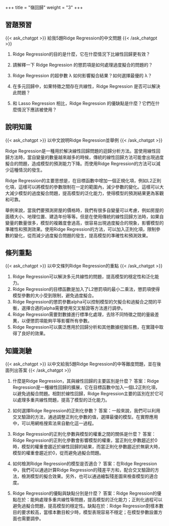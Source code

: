+++
title = "嶺回歸"
weight = "3"
+++
## 習題預習
{{< ask_chatgpt >}}
給我5題Ridge Regression的中文問題
{{< /ask_chatgpt >}}

1. Ridge Regression的目的是什麼，它在什麼情況下比線性回歸更有效？

2. 請解釋一下 Ridge Regression 的懲罰項是如何處理過度擬合的問題的？

3. Ridge Regression 的超參數 λ 如何影響擬合結果？如何選擇最優的 λ？

4. 在多元回歸中，如果特徵之間存在共線性，Ridge Regression 是否可以解決此問題？

5. 和 Lasso Regression 相比，Ridge Regression 的優缺點是什麼？它們在什麼情況下應該被使用？   

## 說明知識
{{< ask_chatgpt >}}
以中文說明Ridge Regression並舉例
{{< /ask_chatgpt >}}

Ridge Regression是一種用於解決線性回歸問題的迴歸分析方法。當使用線性回歸方法時，當自變量的數量越來越多的時候，傳統的線性回歸方法可能會出現過度擬合的問題，造成模型的預測能力下降。而使用Ridge Regression的方法可以減少這種情況的發生。

Ridge Regression的主要思想是，在目標函數中增加一個正規化項，例如L2正則化項，這樣可以將模型的參數限制在一定的範圍內，減少參數的變化。這樣可以大大減少模型的過度擬合問題，提高模型的泛化能力，使得模型的預測結果更為客觀和可靠。

舉例來說，當我們要預測房屋的價格時，我們有很多自變量可以考慮，例如房屋的面積大小、地理位置、建造年份等等。但是在使用傳統的線性回歸方法時，如果自變量的數量很多，模型的複雜度會過高，很容易出現過度擬合的現象，影響模型的準確性和預測效果。使用Ridge Regression的方法，可以加入正則化項，限制參數的變化，從而減少過度擬合問題的發生，提高模型的準確性和預測效果。   

## 條列重點
{{< ask_chatgpt >}}
以中文條列Ridge Regression的重點
{{< /ask_chatgpt >}}

1. Ridge Regression可以解決多元共線性的問題，提高模型的穩定性和泛化能力。
2. Ridge Regression的目標函數是加入了L2懲罰項的最小二乘法，懲罰項使得模型參數的大小受到限制，避免過度擬合。
3. Ridge Regression的懲罰參數alpha可以控制模型的欠擬合和過擬合之間的平衡，選擇合適的alpha需要使用交叉驗證等方法進行調參。
4. Ridge Regression需要對數據進行標準化處理，去除不同特徵之間的量級差異，以便懲罰項能夠平等影響所有參數。
5. Ridge Regression可以廣泛應用於回歸分析和其他數據挖掘任務，在實踐中取得了良好的效果。   

## 知識測驗
{{< ask_chatgpt >}}
以中文給我5題Ridge Regression的中等難度問題，並在後面列出答案
{{< /ask_chatgpt >}}

1. 什麼是Ridge Regression，其與線性回歸的主要區別是什麼？ 
答案：Ridge Regression是一種線性回歸的擴展，它在目標函數中加入一個L2正則化項，以避免過擬合問題。相對於線性回歸，Ridge Regression主要的區別在於它可以處理多重共線性問題，提高了模型的泛化能力。

2. 如何選擇Ridge Regression的正則化參數？ 
答案：一般來說，我們可以利用交叉驗證的方法，通過調整正則化參數的值，選擇最優的模型。在實際應用中，可以用網格搜索法來自動化這一過程。

3. Ridge Regression的正則化參數與模型的權重之間的關係是什麼？ 
答案：Ridge Regression的正則化參數會影響模型的權重，當正則化參數趨近於0時，模型的權重會趨近於線性回歸的結果，而當正則化參數趨近於無窮大時，模型的權重會趨近於0，從而避免過擬合問題。

4. 如何檢測Ridge Regression的模型是否適合？ 
答案：在Ridge Regression中，我們可以通過計算Ridge Regression的殘差平方和，配合交叉驗證的方法，檢測模型的擬合效果。另外，也可以通過繪製殘差圖來檢查模型的適合度。

5. Ridge Regression的優點與缺點分別是什麼？ 
答案：Ridge Regression的優點在於：能夠處理多重共線性等問題，提高模型的泛化能力；正則化過程可以避免過擬合問題，提高模型的穩定性。缺點在於：Ridge Regression對樣本數目的要求較高，當樣本數目較少時，模型表現容易不穩定；在模型參數設置方面也需要調參。   


